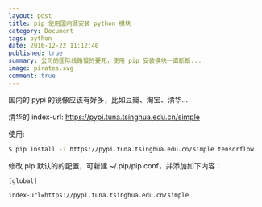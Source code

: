 ```yaml
---
layout: post
title: pip 使用国内源安装 python 模块
category: Document
tags: python
date: 2016-12-22 11:12:40
published: true
summary: 公司的国际线路慢的要死，使用 pip 安装模块一直断断...
image: pirates.svg
comment: true 
---
```


国内的 pypi 的镜像应该有好多，比如豆瓣、淘宝、清华...

清华的 index-url: https://pypi.tuna.tsinghua.edu.cn/simple

使用:

```sh
$ pip install -i https://pypi.tuna.tsinghua.edu.cn/simple tensorflow
```

修改 pip 默认的的配置，可新建 ~/.pip/pip.conf，并添加如下内容：

```
[global]

index-url=https://pypi.tuna.tsinghua.edu.cn/simple
```

